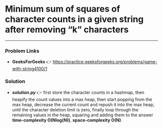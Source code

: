 # Minimum sum of squares of character counts in a given string after removing “k” characters

---

### Problem Links
- **__GeeksForGeeks__** :point_right: https://practice.geeksforgeeks.org/problems/game-with-string4100/1

### Solution
- **_solution.py_** :point_right: first store the character counts in a hashmap, then heapify the count values into a max heap, then start popping from the max heap, decrease the current count and repush it into the max heap, until the character deletion limit is zero, finally loop through the remaining values in the heap, squaring and adding them to the answer  **time-complexity O(Nlog(N))**, **space-complexity O(N)**.
